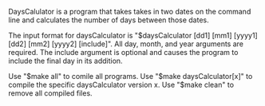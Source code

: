 DaysCalulator is a program that takes takes in two dates on the command line and calculates the number of days between those dates.

The input format for daysCalculator is "$daysCalculator [dd1] [mm1] [yyyy1] [dd2] [mm2] [yyyy2] [include]".
All day, month, and year arguments are required.
The include argument is optional and causes the program to include the final day in its addition.

Use "$make all" to comile all programs.
Use "$make daysCalculator[x]" to compile the specific daysCalculator version x.
Use "$make clean" to remove all compiled files.
